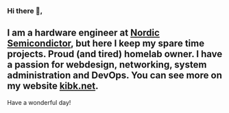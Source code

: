 ### Hi there 👋,

I am a hardware engineer at [Nordic Semicondictor](https://nordicsemi.com), but here I keep my spare time projects. Proud (and tired) homelab owner.  I have a passion for webdesign, networking, system administration and DevOps. You can see more on my website [kibk.net](https://kibk.net).
---

Have a wonderful day!
